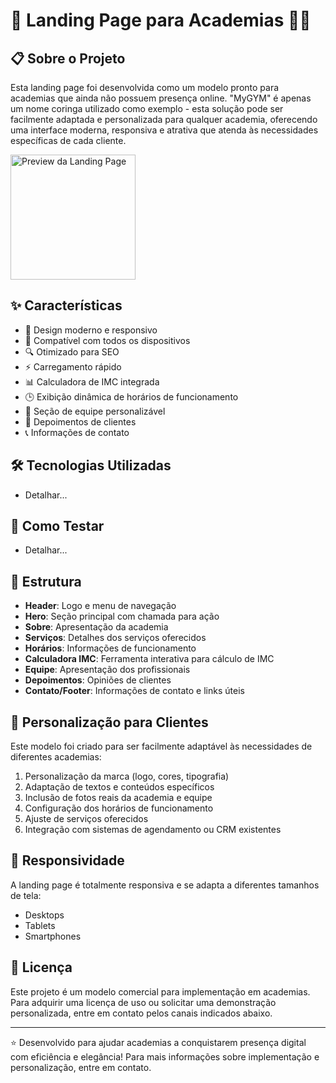 # 💪 Landing Page para Academias 🏋️‍♀️

## 📋 Sobre o Projeto

Esta landing page foi desenvolvida como um modelo pronto para academias que ainda não possuem presença online. "MyGYM" é apenas um nome coringa utilizado como exemplo - esta solução pode ser facilmente adaptada e personalizada para qualquer academia, oferecendo uma interface moderna, responsiva e atrativa que atenda às necessidades específicas de cada cliente.

<img src="src/assets/logos/logo.png" alt="Preview da Landing Page" width="200">

## ✨ Características

- 🎨 Design moderno e responsivo
- 📱 Compatível com todos os dispositivos
- 🔍 Otimizado para SEO
- ⚡ Carregamento rápido
- 📊 Calculadora de IMC integrada
- 🕒 Exibição dinâmica de horários de funcionamento
- 👥 Seção de equipe personalizável
- 💬 Depoimentos de clientes
- 📞 Informações de contato

## 🛠️ Tecnologias Utilizadas

- Detalhar...

## 🚀 Como Testar

- Detalhar...

## 📐 Estrutura

- **Header**: Logo e menu de navegação
- **Hero**: Seção principal com chamada para ação
- **Sobre**: Apresentação da academia
- **Serviços**: Detalhes dos serviços oferecidos
- **Horários**: Informações de funcionamento
- **Calculadora IMC**: Ferramenta interativa para cálculo de IMC
- **Equipe**: Apresentação dos profissionais
- **Depoimentos**: Opiniões de clientes
- **Contato/Footer**: Informações de contato e links úteis

## 📝 Personalização para Clientes

Este modelo foi criado para ser facilmente adaptável às necessidades de diferentes academias:

1. Personalização da marca (logo, cores, tipografia)
2. Adaptação de textos e conteúdos específicos
3. Inclusão de fotos reais da academia e equipe
4. Configuração dos horários de funcionamento
5. Ajuste de serviços oferecidos
6. Integração com sistemas de agendamento ou CRM existentes

## 📱 Responsividade

A landing page é totalmente responsiva e se adapta a diferentes tamanhos de tela:
- Desktops
- Tablets
- Smartphones

## 📄 Licença

Este projeto é um modelo comercial para implementação em academias. Para adquirir uma licença de uso ou solicitar uma demonstração personalizada, entre em contato pelos canais indicados abaixo.

---

⭐ Desenvolvido para ajudar academias a conquistarem presença digital com eficiência e elegância! Para mais informações sobre implementação e personalização, entre em contato.
